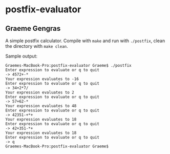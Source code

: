 # postfix-evaluator
## Graeme Gengras

A simple postfix calculator. Compile with `make` and run with `./postfix`, clean the directory with `make clean`.

Sample output:

```
Graemes-MacBook-Pro:postfix-evaluator Graeme$ ./postfix
Enter expression to evaluate or q to quit
-> 4572+-*
Your expression evaluates to -16
Enter expression to evaluate or q to quit
-> 34+2*7/
Your expression evaluates to 2
Enter expression to evaluate or q to quit
-> 57+62-*
Your expression evaluates to 48
Enter expression to evaluate or q to quit
-> 42351-+*+
Your expression evaluates to 18
Enter expression to evaluate or q to quit
-> 42+351-*+
Your expression evaluates to 18
Enter expression to evaluate or q to quit
-> q
Graemes-MacBook-Pro:postfix-evaluator Graeme$
```

